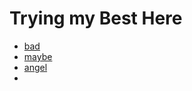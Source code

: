 # Trying my Best Here

* [bad](https://github.com/djdry/trying-my-best-here/raw/main/bad.m4a)
* [maybe](https://github.com/djdry/trying-my-best-here/raw/main/maybe.m4a)
* [angel](https://github.com/djdry/trying-my-best-here/raw/main/angel.m4a)
* 

